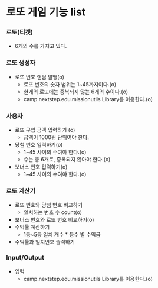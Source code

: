 # 로또 게임 기능 list

### 로또(티켓)
- 6개의 수를 가지고 있다.

### 로또 생성자
- 로또 번호 랜덤 발행(o)
    - 로또 번호의 숫자 범위는 1~45까지이다.(o)
    - 한개의 로또에는 중복되지 않는 6개의 수이다.(o)
    - camp.nextstep.edu.missionutils Library를 이용한다.(o)


### 사용자
- 로또 구입 금액 입력하기 (o)
    - 금액이 1000원 단위여야 한다.
- 당첨 번호 입력하기(o)
    - 1~45 사이의 수여야 한다.(o)
    - 수는 총 6개로, 중복되지 않아야 한다.(o)
- 보너스 번호 입력하기(o)
    - 1~45 사이의 수여야 한다.(o)

### 로또 계산기
- 로또 번호와 당첨 번호 비교하기
    - 일치하는 번호 수 count(o)
- 보너스 번호와 로또 번호 비교하기(o)
- 수익률 계산하기
    - 1등~5등 일치 개수 * 등수 별 수익금
- 수익률과 일치번호 출력하기


### Input/Output 
- 입력
  - camp.nextstep.edu.missionutils Library를 이용한다.(o)


